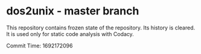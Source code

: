 # dos2unix - master branch

This repository contains frozen state of the repository.
Its history is cleared. It is used only for static code
analysis with Codacy.

Commit Time: 1692172096